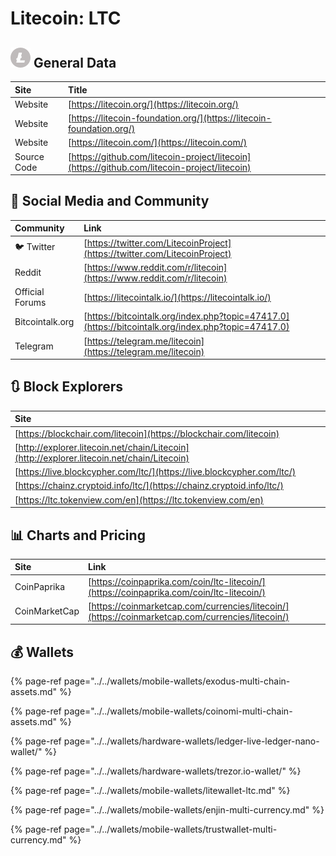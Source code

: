 # Litecoin: LTC

## ![](../../.gitbook/assets/ltc.png) General Data

| Site | Title |
| :--- | :--- |
| Website | [https://litecoin.org/](https://litecoin.org/) |
| Website | [https://litecoin-foundation.org/](https://litecoin-foundation.org/) |
| Website | [https://litecoin.com/](https://litecoin.com/) |
| Source Code | [https://github.com/litecoin-project/litecoin](https://github.com/litecoin-project/litecoin) |

## 🙋 Social Media and Community

| Community | Link |
| :--- | :--- |
| 🐦 Twitter | [https://twitter.com/LitecoinProject](https://twitter.com/LitecoinProject) |
| Reddit | [https://www.reddit.com/r/litecoin](https://www.reddit.com/r/litecoin) |
| Official Forums | [https://litecointalk.io/](https://litecointalk.io/) |
| Bitcointalk.org | [https://bitcointalk.org/index.php?topic=47417.0](https://bitcointalk.org/index.php?topic=47417.0) |
| Telegram | [https://telegram.me/litecoin](https://telegram.me/litecoin) |

## 🔃 Block Explorers

| Site |
| :--- |
| [https://blockchair.com/litecoin](https://blockchair.com/litecoin) |
| [http://explorer.litecoin.net/chain/Litecoin](http://explorer.litecoin.net/chain/Litecoin) |
| [https://live.blockcypher.com/ltc/](https://live.blockcypher.com/ltc/) |
| [https://chainz.cryptoid.info/ltc/](https://chainz.cryptoid.info/ltc/) |
| [https://ltc.tokenview.com/en](https://ltc.tokenview.com/en) |

## 📊 Charts and Pricing

| Site | Link |
| :--- | :--- |
| CoinPaprika | [https://coinpaprika.com/coin/ltc-litecoin/](https://coinpaprika.com/coin/ltc-litecoin/) |
| CoinMarketCap | [https://coinmarketcap.com/currencies/litecoin/](https://coinmarketcap.com/currencies/litecoin/) |

## 💰 Wallets

{% page-ref page="../../wallets/mobile-wallets/exodus-multi-chain-assets.md" %}

{% page-ref page="../../wallets/mobile-wallets/coinomi-multi-chain-assets.md" %}

{% page-ref page="../../wallets/hardware-wallets/ledger-live-ledger-nano-wallet/" %}

{% page-ref page="../../wallets/hardware-wallets/trezor.io-wallet/" %}

{% page-ref page="../../wallets/mobile-wallets/litewallet-ltc.md" %}

{% page-ref page="../../wallets/mobile-wallets/enjin-multi-currency.md" %}

{% page-ref page="../../wallets/mobile-wallets/trustwallet-multi-currency.md" %}

